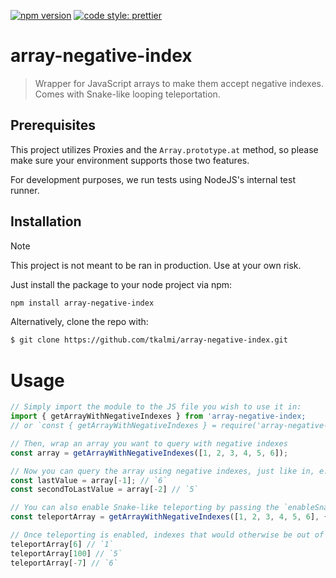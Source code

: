 [![npm version](https://badge.fury.io/js/angular2-expandable-list.svg)](https://badge.fury.io/js/angular2-expandable-list)
[![code style: prettier](https://img.shields.io/badge/code_style-prettier-ff69b4.svg?style=flat-square)](https://github.com/prettier/prettier)

# array-negative-index

> Wrapper for JavaScript arrays to make them accept negative indexes. Comes with
> Snake-like looping teleportation.

## Prerequisites

This project utilizes Proxies and the `Array.prototype.at` method, so please
make sure your environment supports those two features.

For development purposes, we run tests using NodeJS's internal test runner.

## Installation

> [!NOTE]
> This project is not meant to be ran in production. Use at your own risk.

Just install the package to your node project via npm:

```sh
npm install array-negative-index
```

Alternatively, clone the repo with:

```sh
$ git clone https://github.com/tkalmi/array-negative-index.git
```

# Usage

```js
// Simply import the module to the JS file you wish to use it in:
import { getArrayWithNegativeIndexes } from 'array-negative-index;
// or `const { getArrayWithNegativeIndexes } = require('array-negative-index');`

// Then, wrap an array you want to query with negative indexes
const array = getArrayWithNegativeIndexes([1, 2, 3, 4, 5, 6]);

// Now you can query the array using negative indexes, just like in, e.g., Python
const lastValue = array[-1]; // `6`
const secondToLastValue = array[-2] // `5`

// You can also enable Snake-like teleporting by passing the `enableSnakeTeleport: true` option to the array initializer:
const teleportArray = getArrayWithNegativeIndexes([1, 2, 3, 4, 5, 6], { enableSnakeTeleport: true });

// Once teleporting is enabled, indexes that would otherwise be out of range are looped back to the start (or end, in case the index is negative)
teleportArray[6] // `1`
teleportArray[100] // `5`
teleportArray[-7] // `6`
```
